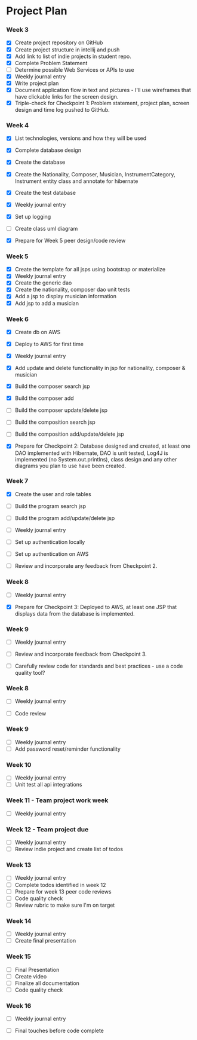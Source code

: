 # Project Plan

### Week 3
- [x] Create project repository on GitHub
- [x] Create project structure in intellij and push
- [x] Add link to list of indie projects in student repo.
- [x] Complete Problem Statement
- [ ] Determine possible Web Services or APIs to use
- [x] Weekly journal entry
- [x] Write project plan
- [x] Document application flow in text and pictures - I'll use wireframes that have clickable links for the screen design. 
- [x] Triple-check for Checkpoint 1: Problem statement, project plan, screen design and time log pushed to GitHub. 

### Week 4
- [x] List technologies, versions and how they will be used
- [x] Complete database design
- [x] Create the database
- [x] Create the Nationality, Composer, Musician, InstrumentCategory, Instrument entity class and annotate for hibernate
- [x] Create the test database
- [x] Weekly journal entry
- [x] Set up logging
- [ ] Create class uml diagram
- [x] Prepare for Week 5 peer design/code review


### Week 5

- [x] Create the template for all jsps using bootstrap or materialize
- [x] Weekly journal entry
- [x] Create the generic dao
- [x] Create the nationality, composer dao unit tests
- [x] Add a jsp to display musician information 
- [x] Add jsp to add a musician 

### Week 6

- [x] Create db on AWS
- [x] Deploy to AWS for first time
- [x] Weekly journal entry
- [x] Add update and delete functionality in jsp for nationality, composer & musician
- [x] Build the composer search jsp
- [x] Build the composer add
- [ ] Build the composer update/delete jsp
- [ ] Build the composition search jsp
- [ ] Build the composition add/update/delete jsp
- [x] Prepare for Checkpoint 2: Database designed and created, at least one DAO implemented with Hibernate, DAO is unit tested, Log4J is implemented (no System.out.printlns), class design and any other diagrams you plan to use have been created. 


### Week 7
- [x] Create the user and role tables
- [ ] Build the program search jsp
- [ ] Build the program add/update/delete jsp
- [ ] Weekly journal entry
- [ ] Set up authentication locally
- [ ] Set up authentication on AWS

- [ ] Review and incorporate any feedback from Checkpoint 2.


### Week 8

- [ ] Weekly journal entry

- [x] Prepare for Checkpoint 3: Deployed to AWS, at least one JSP that displays data from the database is implemented. 

### Week 9
- [ ] Weekly journal entry

- [ ] Review and incorporate feedback from Checkpoint 3.
- [ ] Carefully review code for standards and best practices - use a code quality tool? 

### Week 8
- [ ] Weekly journal entry

- [ ] Code review

### Week 9
- [ ] Weekly journal entry
- [ ] Add password reset/reminder functionality

### Week 10
- [ ] Weekly journal entry
- [ ] Unit test all api integrations

### Week 11 - Team project work week
- [ ] Weekly journal entry

### Week 12 - Team project due
- [ ] Weekly journal entry
- [ ] Review indie project and create list of todos

### Week 13
- [ ] Weekly journal entry
- [ ] Complete todos identified in week 12
- [ ] Prepare for week 13 peer code reviews
- [ ] Code quality check
- [ ] Review rubric to make sure I'm on target

### Week 14
- [ ] Weekly journal entry
- [ ] Create final presentation

### Week 15
- [ ] Final Presentation
- [ ] Create video
- [ ] Finalize all documentation
- [ ] Code quality check

### Week 16
- [ ] Weekly journal entry
- [ ] Final touches before code complete






